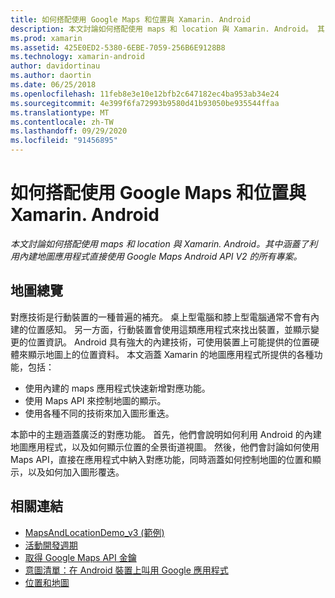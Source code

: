 ```yaml
---
title: 如何搭配使用 Google Maps 和位置與 Xamarin. Android
description: 本文討論如何搭配使用 maps 和 location 與 Xamarin. Android。 其中涵蓋了利用內建地圖應用程式直接使用 Google Maps Android API V2 的所有專案。
ms.prod: xamarin
ms.assetid: 425E0ED2-5380-6EBE-7059-256B6E9128B8
ms.technology: xamarin-android
author: davidortinau
ms.author: daortin
ms.date: 06/25/2018
ms.openlocfilehash: 11feb8e3e10e12bfb2c647182ec4ba953ab34e24
ms.sourcegitcommit: 4e399f6fa72993b9580d41b93050be935544ffaa
ms.translationtype: MT
ms.contentlocale: zh-TW
ms.lasthandoff: 09/29/2020
ms.locfileid: "91456895"
---
```

# <a name="how-to-use-google-maps-and-location-with-xamarinandroid"></a>如何搭配使用 Google Maps 和位置與 Xamarin. Android

_本文討論如何搭配使用 maps 和 location 與 Xamarin. Android。其中涵蓋了利用內建地圖應用程式直接使用 Google Maps Android API V2 的所有專案。_

## <a name="maps-overview"></a>地圖總覽

對應技術是行動裝置的一種普遍的補充。 桌上型電腦和膝上型電腦通常不會有內建的位置感知。 另一方面，行動裝置會使用這類應用程式來找出裝置，並顯示變更的位置資訊。 Android 具有強大的內建技術，可使用裝置上可能提供的位置硬體來顯示地圖上的位置資料。 本文涵蓋 Xamarin 的地圖應用程式所提供的各種功能，包括： 

- 使用內建的 maps 應用程式快速新增對應功能。
- 使用 Maps API 來控制地圖的顯示。
- 使用各種不同的技術來加入圖形重迭。

本節中的主題涵蓋廣泛的對應功能。
首先，他們會說明如何利用 Android 的內建地圖應用程式，以及如何顯示位置的全景街道視圖。 然後，他們會討論如何使用 Maps API，直接在應用程式中納入對應功能，同時涵蓋如何控制地圖的位置和顯示，以及如何加入圖形覆迭。

## <a name="related-links"></a>相關連結

- [MapsAndLocationDemo_v3 (範例) ](/samples/xamarin/monodroid-samples/mapsandlocationdemo-v3)
- [活動開發週期](~/android/app-fundamentals/activity-lifecycle/index.md)
- [取得 Google Maps API 金鑰](~/android/platform/maps-and-location/maps/obtaining-a-google-maps-api-key.md)
- [意圖清單：在 Android 裝置上叫用 Google 應用程式](https://developer.android.com/guide/appendix/g-app-intents.html)
- [位置和地圖](https://developer.android.com/guide/topics/location/index.html)